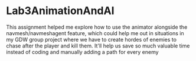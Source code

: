 # Lab3AnimationAndAI

This assignment helped me explore how to use the animator alongside the navmesh/navmeshagent feature, which could help me out in situations in my GDW group project where we have to create hordes of enemies to chase after the player and kill them. It'll help us save so much valuable time instead of coding and manually adding a path for every enemy
